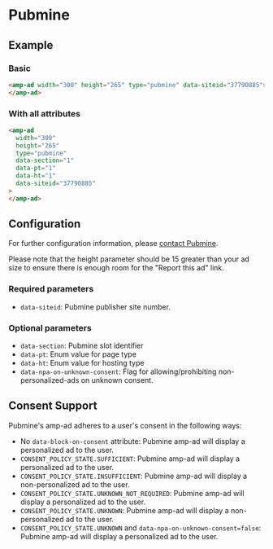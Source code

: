 <!---
Copyright 2016 The AMP HTML Authors. All Rights Reserved.

Licensed under the Apache License, Version 2.0 (the "License");
you may not use this file except in compliance with the License.
You may obtain a copy of the License at

      http://www.apache.org/licenses/LICENSE-2.0

Unless required by applicable law or agreed to in writing, software
distributed under the License is distributed on an "AS-IS" BASIS,
WITHOUT WARRANTIES OR CONDITIONS OF ANY KIND, either express or implied.
See the License for the specific language governing permissions and
limitations under the License.
-->

# Pubmine

## Example

### Basic

```html
<amp-ad width="300" height="265" type="pubmine" data-siteid="37790885">
</amp-ad>
```

### With all attributes

```html
<amp-ad
  width="300"
  height="265"
  type="pubmine"
  data-section="1"
  data-pt="1"
  data-ht="1"
  data-siteid="37790885"
>
</amp-ad>
```

## Configuration

For further configuration information, please [contact Pubmine](https://wordpress.com/help/contact).

Please note that the height parameter should be 15 greater than your ad size to ensure there is enough room for the "Report this ad" link.

### Required parameters

-   `data-siteid`: Pubmine publisher site number.

### Optional parameters

-   `data-section`: Pubmine slot identifier
-   `data-pt`: Enum value for page type
-   `data-ht`: Enum value for hosting type
-   `data-npa-on-unknown-consent`: Flag for allowing/prohibiting non-personalized-ads on unknown consent.

## Consent Support

Pubmine's amp-ad adheres to a user's consent in the following ways:

-   No `data-block-on-consent` attribute: Pubmine amp-ad will display a personalized ad to the user.
-   `CONSENT_POLICY_STATE.SUFFICIENT`: Pubmine amp-ad will display a personalized ad to the user.
-   `CONSENT_POLICY_STATE.INSUFFICIENT`: Pubmine amp-ad will display a non-personalized ad to the user.
-   `CONSENT_POLICY_STATE.UNKNOWN_NOT_REQUIRED`: Pubmine amp-ad will display a personalized ad to the user.
-   `CONSENT_POLICY_STATE.UNKNOWN`: Pubmine amp-ad will display a non-personalized ad to the user.
-   `CONSENT_POLICY_STATE.UNKNOWN` and `data-npa-on-unknown-consent=false`: Pubmine amp-ad will display a personalized ad to the user.
